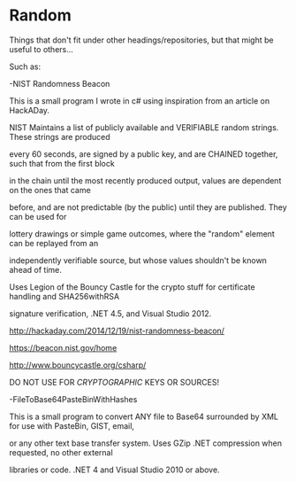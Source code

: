 Random
======

Things that don't fit under other headings/repositories, but that might be useful to others...


Such as:


-NIST Randomness Beacon 

 This is a small program I wrote in c# using inspiration from an article on HackADay.
 
 NIST Maintains a list of publicly available and VERIFIABLE random strings.  These strings are produced
 
  every 60 seconds, are signed by a public key, and are CHAINED together, such that from the first block
  
  in the chain until the most recently produced output, values are dependent on the ones that came
  
  before, and are not predictable (by the public) until they are published.  They can be used for
  
  lottery drawings or simple game outcomes, where the "random" element can be replayed from an
  
  independently verifiable source, but whose values shouldn't be known ahead of time.
  
  
  Uses Legion of the Bouncy Castle for the crypto stuff for certificate handling and SHA256withRSA
  
  signature verification, .NET 4.5, and Visual Studio 2012.
  
  http://hackaday.com/2014/12/19/nist-randomness-beacon/
  
  https://beacon.nist.gov/home
  
  http://www.bouncycastle.org/csharp/
  
  DO NOT USE FOR *CRYPTOGRAPHIC* KEYS OR SOURCES!

-FileToBase64PasteBinWithHashes

 This is a small program to convert ANY file to Base64 surrounded by XML for use with PasteBin, GIST, email,
 
  or any other text base transfer system.  Uses GZip .NET compression when requested, no other external
 
  libraries or code.  .NET 4 and Visual Studio 2010 or above.
